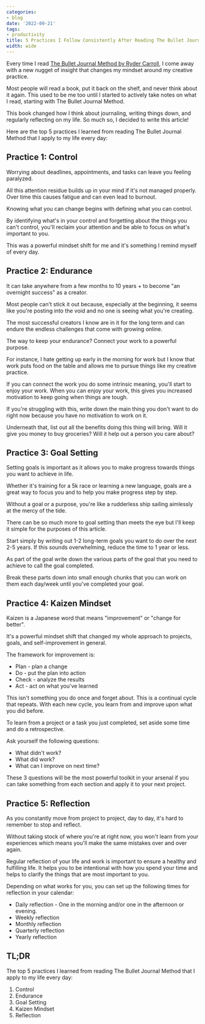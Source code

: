 ```yaml
---
categories:
- blog
date: '2022-09-21'
tags:
- productivity
title: 5 Practices I Follow Consistently After Reading The Bullet Journal Method
width: wide
---
```


Every time I read [The Bullet Journal Method by Ryder Carroll](/bullet-journal-method-ryder-carroll), I come away with a new nugget of insight that changes my mindset around my creative practice.

Most people will read a book, put it back on the shelf, and never think about it again. This used to be me too until I started to actively take notes on what I read, starting with The Bullet Journal Method. 

This book changed how I think about journaling, writing things down, and regularly reflecting on my life. So much so, I decided to write this article!

Here are the top 5 practices I learned from reading The Bullet Journal Method that I apply to my life every day:

## Practice 1: Control

Worrying about deadlines, appointments, and tasks can leave you feeling paralyzed.

All this attention residue builds up in your mind if it's not managed properly. Over time this causes fatigue and can even lead to burnout.

Knowing what you can change begins with defining what you can control. 

By identifying what's in your control and forgetting about the things you can't control, you'll reclaim your attention and be able to focus on what's important to you.

This was a powerful mindset shift for me and it's something I remind myself of every day.

## Practice 2: Endurance

It can take anywhere from a few months to 10 years + to become "an overnight success" as a creator.

Most people can't stick it out because, especially at the beginning, it seems like you're posting into the void and no one is seeing what you're creating.

The most successful creators I know are in it for the long term and can endure the endless challenges that come with growing online.

The way to keep your endurance? Connect your work to a powerful purpose. 

For instance, I hate getting up early in the morning for work but I know that work puts food on the table and allows me to pursue things like my creative practice.

If you can connect the work you do some intrinsic meaning, you'll start to enjoy your work. When you can enjoy your work, this gives you increased motivation to keep going when things are tough.

If you're struggling with this, write down the main thing you don't want to do right now because you have no motivation to work on it.

Underneath that, list out all the benefits doing this thing will bring. Will it give you money to buy groceries? Will it 
 help out a person you care about?

## Practice 3: Goal Setting

Setting goals is important as it allows you to make progress towards things you want to achieve in life.

Whether it's training for a 5k race or learning a new language, goals are a great way to focus you and to help you make progress step by step.

Without a goal or a purpose, you're like a rudderless ship sailing aimlessly at the mercy of the tide.

There can be so much more to goal setting than meets the eye but I'll keep it simple for the purposes of this article.

Start simply by writing out 1-2 long-term goals you want to do over the next 2-5 years. If this sounds overwhelming, reduce the time to 1 year or less.

As part of the goal write down the various parts of the goal that you need to achieve to call the goal completed.

Break these parts down into small enough chunks that you can work on them each day/week until you've completed your goal.

## Practice 4: Kaizen Mindset

Kaizen is a Japanese word that means "improvement" or "change for better".

It's a powerful mindset shift that changed my whole approach to projects, goals, and self-improvement in general.

The framework for improvement is: 
- Plan - plan a change
- Do - put the plan into action
- Check - analyze the results
- Act - act on what you've learned

This isn't something you do once and forget about. This is a continual cycle that repeats. With each new cycle, you learn from and improve upon what you did before.

To learn from a project or a task you just completed, set aside some time and do a retrospective.

Ask yourself the following questions:
- What didn't work?
- What did work?
- What can I improve on next time?

These 3 questions will be the most powerful toolkit in your arsenal if you can take something from each section and apply it to your next project.

## Practice 5: Reflection

As you constantly move from project to project, day to day, it's hard to remember to stop and reflect.

Without taking stock of where you're at right now, you won't learn from your experiences which means you'll make the same mistakes over and over again.

Regular reflection of your life and work is important to ensure a healthy and fulfilling life. It helps you to be intentional with how you spend your time and helps to clarify the things that are most important to you.

Depending on what works for you, you can set up the following times for reflection in your calendar:
- Daily reflection - One in the morning and/or one in the afternoon or evening.
- Weekly reflection 
- Monthly reflection
- Quarterly reflection
- Yearly reflection

## TL;DR
The top 5 practices I learned from reading The Bullet Journal Method that I apply to my life every day:
1. Control
2. Endurance
3. Goal Setting
4. Kaizen Mindset
5. Reflection